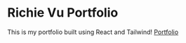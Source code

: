 # Richie Vu Portfolio

This is my portfolio built using React and Tailwind!
[Portfolio](https://richievu.com/)
